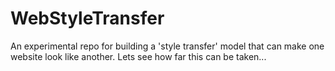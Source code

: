 # WebStyleTransfer
An experimental repo for building a 'style transfer' model that can make one website look like another. Lets see how far this can be taken...
